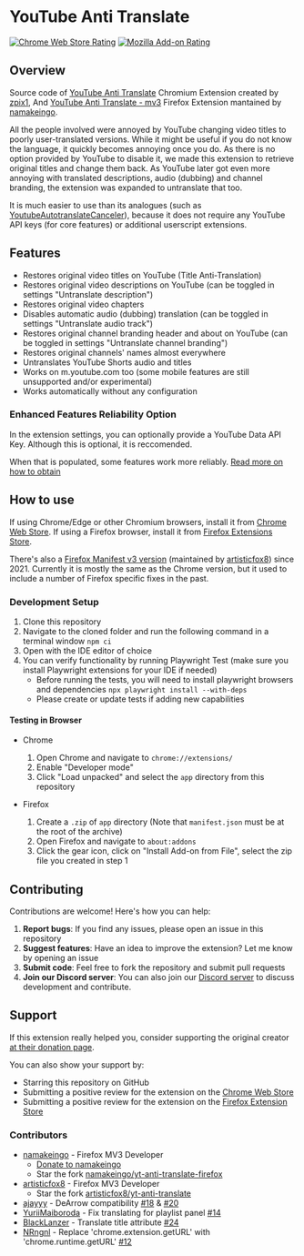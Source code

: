# YouTube Anti Translate

[![Chrome Web Store Rating](https://img.shields.io/chrome-web-store/rating/ndpmhjnlfkgfalaieeneneenijondgag?style=for-the-badge&logo=googlechrome&label=Get%20for%20Chrome%20%7C%7C%20Rating%3A&labelColor=lightblue&color=blue)](https://chromewebstore.google.com/detail/youtube-anti-translate/ndpmhjnlfkgfalaieeneneenijondgag)
[![Mozilla Add-on Rating](https://img.shields.io/amo/rating/youtube-anti-translate-mv3?style=for-the-badge&logo=firefox&logoSize=auto&label=Get%20for%20Firefox%20%7C%7C%20Rating%3A&color=orange)](https://addons.mozilla.org/firefox/addon/youtube-anti-translate-mv3/)

## Overview

Source code of [YouTube Anti Translate](https://chrome.google.com/webstore/detail/yt-anti-translate/ndpmhjnlfkgfalaieeneneenijondgag) Chromium Extension created by [zpix1](https://github.com/zpix1),
And [YouTube Anti Translate - mv3](https://addons.mozilla.org/firefox/addon/youtube-anti-translate-mv3/) Firefox Extension mantained by [namakeingo](https://github.com/namakeingo).

All the people involved were annoyed by YouTube changing video titles to poorly user-translated versions. While it might be useful if you do not know the language, it quickly becomes annoying once you do.
As there is no option provided by YouTube to disable it, we made this extension to retrieve original titles and change them back.
As YouTube later got even more annoying with translated descriptions, audio (dubbing) and channel branding, the extension was expanded to untranslate that too.

It is much easier to use than its analogues (such as [YoutubeAutotranslateCanceler](https://github.com/pcouy/YoutubeAutotranslateCanceler)), because it does not require any YouTube API keys (for core features) or additional userscript extensions.

## Features

- Restores original video titles on YouTube (Title Anti-Translation)
- Restores original video descriptions on YouTube (can be toggled in settings "Untranslate description")
- Restores original video chapters
- Disables automatic audio (dubbing) translation (can be toggled in settings "Untranslate audio track")
- Restores original channel branding header and about on YouTube (can be toggled in settings "Untranslate channel branding")
- Restores original channels' names almost everywhere
- Untranslates YouTube Shorts audio and titles
- Works on m.youtube.com too (some mobile features are still unsupported and/or experimental)
- Works automatically without any configuration

### Enhanced Features Reliability Option

In the extension settings, you can optionally provide a YouTube Data API Key. Although this is optional, it is reccomended.

When that is populated, some features work more reliably.
[Read more on how to obtain](https://github.com/zpix1/yt-anti-translate/blob/main/YOUTUBE_DATA_API_KEY.md)

## How to use

If using Chrome/Edge or other Chromium browsers, install it from [Chrome Web Store](https://chrome.google.com/webstore/detail/yt-anti-translate/ndpmhjnlfkgfalaieeneneenijondgag).
If using a Firefox browser, install it from [Firefox Extensions Store](https://addons.mozilla.org/firefox/addon/youtube-anti-translate-mv3/).

There's also a [Firefox Manifest v3 version](https://addons.mozilla.org/firefox/addon/youtube-anti-translate/) (maintained by [artisticfox8](https://github.com/artisticfox8/)) since 2021. Currently it is mostly the same as the Chrome version, but it used to include a number of Firefox specific fixes in the past.

### Development Setup

1. Clone this repository
2. Navigate to the cloned folder and run the following command in a terminal window
   `npm ci`
3. Open with the IDE editor of choice
4. You can verify functionality by running Playwright Test (make sure you install Playwright extensions for your IDE if needed)
   - Before running the tests, you will need to install playwright browsers and dependencies
     `npx playwright install --with-deps`
   - Please create or update tests if adding new capabilities

#### Testing in Browser

- Chrome

  1. Open Chrome and navigate to `chrome://extensions/`
  2. Enable "Developer mode"
  3. Click "Load unpacked" and select the `app` directory from this repository

- Firefox

  1. Create a `.zip` of `app` directory (Note that `manifest.json` must be at the root of the archive)
  2. Open Firefox and navigate to `about:addons`
  3. Click the gear icon, click on "Install Add-on from File", select the zip file you created in step 1

## Contributing

Contributions are welcome! Here's how you can help:

1. **Report bugs**: If you find any issues, please open an issue in this repository
2. **Suggest features**: Have an idea to improve the extension? Let me know by opening an issue
3. **Submit code**: Feel free to fork the repository and submit pull requests
4. **Join our Discord server**: You can also join our [Discord server](https://discord.gg/B2aaaEdmEw) to discuss development and contribute.

## Support

If this extension really helped you, consider supporting the original creator [at their donation page](https://zpix1.github.io/donate/).

You can also show your support by:

- Starring this repository on GitHub
- Submitting a positive review for the extension on the [Chrome Web Store](https://chrome.google.com/webstore/detail/yt-anti-translate/ndpmhjnlfkgfalaieeneneenijondgag)
- Submitting a positive review for the extension on the [Firefox Extension Store](https://addons.mozilla.org/firefox/addon/youtube-anti-translate-mv3/)

### Contributors

- [namakeingo](https://github.com/namakeingo) - Firefox MV3 Developer
  - [Donate to namakeingo](https://github.com/sponsors/namakeingo)
  - Star the fork [namakeingo/yt-anti-translate-firefox](https://github.com/namakeingo/yt-anti-translate-firefox)
- [artisticfox8](https://github.com/artisticfox8/yt-anti-translate) - Firefox MV3 Developer
  - Star the fork [artisticfox8/yt-anti-translate](https://github.com/artisticfox8/yt-anti-translate)
- [ajayyy](https://github.com/ayayyy) - DeArrow compatibility [#18](https://github.com/zpix1/yt-anti-translate/pull/18) & [#20](https://github.com/zpix1/yt-anti-translate/pull/20)
- [YuriiMaiboroda](https://github.com/YuriiMaiboroda) - Fix translating for playlist panel [#14](https://github.com/zpix1/yt-anti-translate/pull/14)
- [BlackLanzer](https://github.com/BlackLanzer) - Translate title attribute [#24](https://github.com/zpix1/yt-anti-translate/pull/24)
- [NRngnl](https://github.com/NRngnl) - Replace 'chrome.extension.getURL' with 'chrome.runtime.getURL' [#12](https://github.com/zpix1/yt-anti-translate/pull/12)
